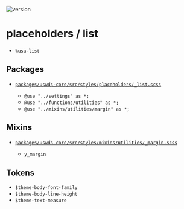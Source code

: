 ![version](https://img.shields.io/badge/version-3.3.0-51b1c5.svg?style=flat)

# placeholders / list

- `%usa-list`
  
## Packages

- [`packages/uswds-core/src/styles/placeholders/_list.scss`](https://github.com/uswds/uswds/tree/v3.3.0/packages/uswds-core/src/styles/placeholders/_list.scss)

  - `@use "../settings" as *;`
  - `@use "../functions/utilities" as *;`
  - `@use "../mixins/utilities/margin" as *;`

## Mixins

- [`packages/uswds-core/src/styles/mixins/utilities/_margin.scss`](https://github.com/uswds/uswds/tree/v3.3.0/packages/uswds-core/src/styles/mixins/utilities/_margin.scss)

  - `y_margin`

## Tokens

- `$theme-body-font-family`
- `$theme-body-line-height`
- `$theme-text-measure`
